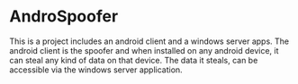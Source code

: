 # AndroSpoofer
This is a project includes an android client and a windows server apps. The android client is the spoofer and when installed on any android device, it can steal any kind of data on that device. The data it steals, can be accessible via the windows server application.
